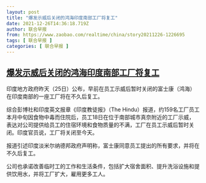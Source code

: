 ```yaml
---
layout: post
title: "爆发示威后关闭的鸿海印度南部工厂将复工"
date: 2021-12-26T14:36:18.719Z
author: 联合早报
from: https://www.zaobao.com/realtime/china/story20211226-1226695
tags: [ 联合早报 ]
categories: [ 联合早报 ]
---
```

<!--1640544660000-->
[爆发示威后关闭的鸿海印度南部工厂将复工](https://www.zaobao.com/realtime/china/story20211226-1226695)
------

<div>
<p>印度地方政府昨天（25日）公布，早前在员工示威后暂时关闭的富士康（鸿海）在印度南部的一座工厂将在不久后复工。</p><p>综合彭博社和印度英文报章《印度教徒报》（The Hindu）报道，约159名工厂员工本月中旬因食物中毒而住院后，员工18日在位于南部城市真奈附近的工厂示威，表达对公司提供给员工的住宿环境和食物质量的不满，工厂在员工示威后暂时关闭。印度官员说，工厂将关闭至今天。</p><p>报道引述印度淡米尔纳德邦政府声明称，富士康同意员工提出的所有要求，并将在不久后复工。</p><section id="imu"><div id="dfp-ad-imu1">        </div></section><p>公司也承诺改善临时工的工作和生活条件，包括扩大宿舍面积、提升洗浴设施和提供饮用水，并将工厂扩大，雇用更多工人。</p>      <div class="cx_paywall_placeholder" id="sph_cdp_40"></div>
</div>
